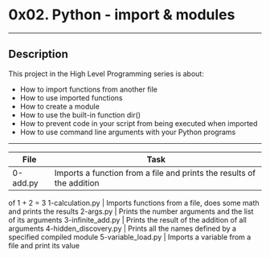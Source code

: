 # 0x02. Python - import & modules
---
## Description

This project in the High Level Programming series is about:
* How to import functions from another file
* How to use imported functions
* How to create a module
* How to use the built-in function dir()
* How to prevent code in your script from being executed when imported
* How to use command line arguments with your Python programs

---
File|Task
---|---
0-add.py | Imports a function from a file and prints the results of the addition
of 1 + 2 = 3
1-calculation.py | Imports functions from a file, does some math and prints the
results
2-args.py | Prints the number arguments and the list of its arguments
3-infinite_add.py | Prints the result of the addition of all arguments
4-hidden_discovery.py | Prints all the names defined by a specified compiled
module
5-variable_load.py | Imports a variable from a file and print its value
